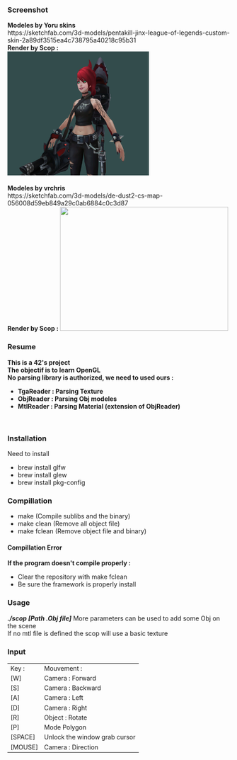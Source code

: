 <h3>Screenshot</h3>
 <b>Modeles by Yoru skins</b><br>
  https://sketchfab.com/3d-models/pentakill-jinx-league-of-legends-custom-skin-2a89df3515ea4c738795a40218c95b31<br>
 <b>Render by Scop :</b><br>
 <img src="https://github.com/Kawatwist/Scop/blob/master/Screenshot/Jinx_pentakill.png" width="320" height="280">
<br><br>
 <b>Modeles by vrchris</b><br>
  https://sketchfab.com/3d-models/de-dust2-cs-map-056008d59eb849a29c0ab6884c0c3d87<br>
 <b>Render by Scop :</b>
 <img src="https://github.com/Kawatwist/Scop/blob/master/Screenshot/de_dust.png" width="380" height="280">
<br>
<h3>Resume</h3>
<b>
This is a 42's project<br>
The objectif is to learn OpenGL<br>
No parsing library is authorized, we need to used ours :
 <ul><li>TgaReader : Parsing Texture</li>
  <li>ObjReader : Parsing Obj modeles</li>
  <li>MtlReader : Parsing Material (extension of ObjReader)</li></ul>
</b><br>
<h3>Installation</h3>
Need to install 
<ul> 
    <li>brew install glfw
    <li>brew install glew
    <li>brew install pkg-config
 </ul>
 <h3>Compillation</h3>
 <ul>
    <li>make        (Compile sublibs and the binary)
    <li>make clean  (Remove all object file)
    <li>make fclean (Remove object file and binary)
 </ul>
 <h4>Compillation Error</h4>
        <b>If the program doesn't compile properly : </b>
        <ul>
          <li>Clear the repository with make fclean</li>
          <li>Be sure the framework is properly install</li>
          </ul>
 <h3>Usage</h3>
 <b><i>./scop [Path .Obj file]</i></b>
 More parameters can be used to add some Obj on the scene<br>
 If no mtl file is defined the scop will use a basic texture
 <h3>Input</h3>
 <table>
      <tr>
        <td>Key : </td>
        <td>Mouvement : </td>
      </tr>
      <tr>
        <td>[W]</td>
        <td>Camera : Forward</td>
      </tr>
      <tr>
        <td>[S]</td>
        <td>Camera : Backward</td>
      </tr>
      <tr>
        <td>[A]</td>
        <td>Camera : Left</td>
      </tr>
      <tr>
        <td>[D]</td>
        <td>Camera : Right</td>
      </tr>
      <tr>
        <td>[R]</td>
        <td>Object : Rotate</td>
      </tr>
      <tr>
        <td>[P]</td>
        <td>Mode Polygon</td>
      </tr>
      <tr>
        <td>[SPACE]</td>
        <td>Unlock the window grab cursor</td>
      </tr>
      <tr>
        <td>[MOUSE]</td>
        <td>Camera : Direction</td>
      </tr>
 </table>
